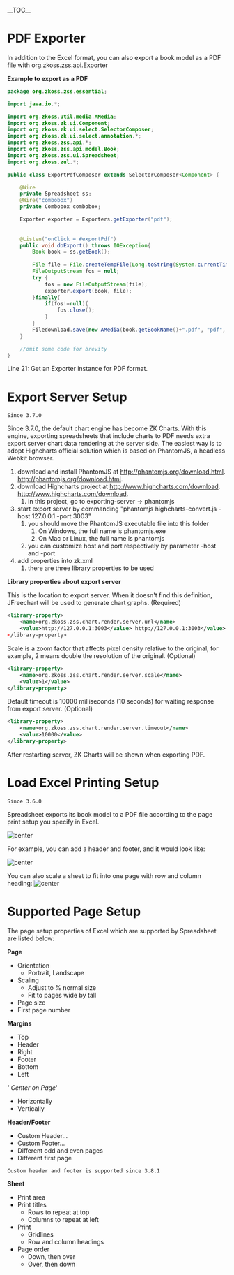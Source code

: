 \_\_TOC\_\_

# PDF Exporter

In addition to the Excel format, you can also export a book model as a
PDF file with
<javadoc directory="zss">org.zkoss.zss.api.Exporter</javadoc>

**Example to export as a PDF**

``` java
package org.zkoss.zss.essential;

import java.io.*;

import org.zkoss.util.media.AMedia;
import org.zkoss.zk.ui.Component;
import org.zkoss.zk.ui.select.SelectorComposer;
import org.zkoss.zk.ui.select.annotation.*;
import org.zkoss.zss.api.*;
import org.zkoss.zss.api.model.Book;
import org.zkoss.zss.ui.Spreadsheet;
import org.zkoss.zul.*;

public class ExportPdfComposer extends SelectorComposer<Component> {

    @Wire
    private Spreadsheet ss;
    @Wire("combobox")
    private Combobox combobox;

    Exporter exporter = Exporters.getExporter("pdf");
    
    
    @Listen("onClick = #exportPdf")
    public void doExport() throws IOException{
        Book book = ss.getBook();
        
        File file = File.createTempFile(Long.toString(System.currentTimeMillis()),"temp");
        FileOutputStream fos = null;
        try {
            fos = new FileOutputStream(file);
            exporter.export(book, file);
        }finally{
            if(fos!=null){
                fos.close();
            }
        }
        Filedownload.save(new AMedia(book.getBookName()+".pdf", "pdf", "application/pdf", file, true));
    }

    //omit some code for brevity
}
```

Line 21: Get an Exporter instance for PDF format.

# Export Server Setup

`Since 3.7.0`

Since 3.7.0, the default chart engine has become ZK Charts. With this
engine, exporting spreadsheets that include charts to PDF needs extra
export server chart data rendering at the server side. The easiest way
is to adopt Highcharts official solution which is based on PhantomJS, a
headless Webkit browser.

1.  download and install PhantomJS at
    <http://phantomjs.org/download.html>.
    <http://phantomjs.org/download.html>.
2.  download Highcharts project at <http://www.highcharts.com/download>.
    <http://www.highcharts.com/download>.
    1.  in this project, go to exporting-server -\> phantomjs
3.  start export server by commanding "phantomjs highcharts-convert.js
    -host 127.0.0.1 -port 3003"
    1.  you should move the PhantomJS executable file into this folder
        1.  On Windows, the full name is phantomjs.exe
        2.  On Mac or Linux, the full name is phantomjs
    2.  you can customize host and port respectively by parameter -host
        and -port
4.  add properties into zk.xml
    1.  there are three library properties to be used

**Library properties about export server**

This is the location to export server. When it doesn't find this
definition, JFreechart will be used to generate chart graphs. (Required)

``` xml
<library-property>
    <name>org.zkoss.zss.chart.render.server.url</name>
    <value>http://127.0.0.1:3003</value> http://127.0.0.1:3003</value>
</library-property>
```

Scale is a zoom factor that affects pixel density relative to the
original, for example, 2 means double the resolution of the original.
(Optional)

``` xml
<library-property>
    <name>org.zkoss.zss.chart.render.server.scale</name>
    <value>1</value>
</library-property>
```

Default timeout is 10000 milliseconds (10 seconds) for waiting response
from export server. (Optional)

``` xml
<library-property>
    <name>org.zkoss.zss.chart.render.server.timeout</name>
    <value>10000</value>
</library-property>
```

After restarting server, ZK Charts will be shown when exporting PDF.

# Load Excel Printing Setup

`Since 3.6.0`

Spreadsheet exports its book model to a PDF file according to the page
print setup you specify in Excel.

![ center](ExcelPageSetup.png " center")

For example, you can add a header and footer, and it would look like:

![ center](pdfExporting-HeaderFooter.png " center")

You can also scale a sheet to fit into one page with row and column
heading: ![ center](_pdfExporting-FitOnePage.png " center")

# Supported Page Setup

The page setup properties of Excel which are supported by Spreadsheet
are listed below:

**Page**

  - Orientation
      - Portrait, Landscape
  - Scaling
      - Adjust to % normal size
      - Fit to pages wide by tall
  - Page size
  - First page number

**Margins**

  - Top
  - Header
  - Right
  - Footer
  - Bottom
  - Left

*' Center on Page*'

  - Horizontally
  - Vertically

**Header/Footer**

  - Custom Header...
  - Custom Footer...
  - Different odd and even pages
  - Different first page

`Custom header and footer is supported since 3.8.1`

**Sheet**

  - Print area
  - Print titles
      - Rows to repeat at top
      - Columns to repeat at left
  - Print
      - Gridlines
      - Row and column headings
  - Page order
      - Down, then over
      - Over, then down
